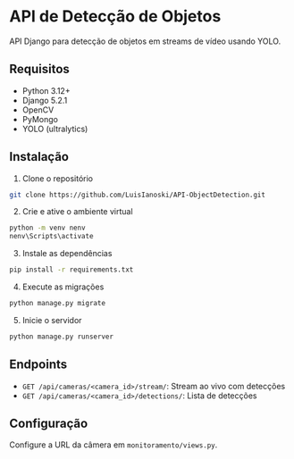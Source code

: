 # API de Detecção de Objetos

API Django para detecção de objetos em streams de vídeo usando YOLO.

## Requisitos

- Python 3.12+
- Django 5.2.1
- OpenCV
- PyMongo
- YOLO (ultralytics)

## Instalação

1. Clone o repositório
```bash
git clone https://github.com/LuisIanoski/API-ObjectDetection.git
```

2. Crie e ative o ambiente virtual
```bash
python -m venv nenv
nenv\Scripts\activate
```

3. Instale as dependências
```bash
pip install -r requirements.txt
```

4. Execute as migrações
```bash
python manage.py migrate
```

5. Inicie o servidor
```bash
python manage.py runserver
```

## Endpoints

- `GET /api/cameras/<camera_id>/stream/`: Stream ao vivo com detecções
- `GET /api/cameras/<camera_id>/detections/`: Lista de detecções

## Configuração

Configure a URL da câmera em `monitoramento/views.py`.

